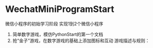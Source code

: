 # WechatMiniProgramStart
微信小程序的初始学习阶段 实现1到2个微信小程序

1. 简单数字游戏，模仿PythonStart的第一个文档
2. 抢“金子”游戏，在数字游戏的基础上添加图标和互动
  游戏描述与规则：
